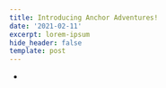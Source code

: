 ```yaml
---
title: Introducing Anchor Adventures!
date: '2021-02-11'
excerpt: lorem-ipsum
hide_header: false
template: post
---
```

*
